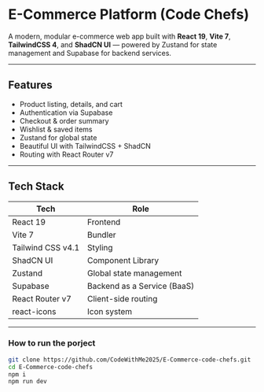 # E-Commerce Platform (Code Chefs)

A modern, modular e-commerce web app built with **React 19**, **Vite 7**, **TailwindCSS 4**, and **ShadCN UI** — powered by Zustand for state management and Supabase for backend services.

---

##  Features

- Product listing, details, and cart
- Authentication via Supabase
- Checkout & order summary
- Wishlist & saved items
- Zustand for global state
- Beautiful UI with TailwindCSS + ShadCN
- Routing with React Router v7

---

## Tech Stack

| Tech                | Role                        |
|---------------------|-----------------------------|
| React 19            | Frontend                 |
| Vite 7              | Bundler                   |
| Tailwind CSS v4.1   | Styling                     |
| ShadCN UI           | Component Library           |
| Zustand             | Global state management     |
| Supabase            | Backend as a Service (BaaS) |
| React Router v7     | Client-side routing         |
| react-icons              | Icon system                 |

---


### How to run the porject

```bash
git clone https://github.com/CodeWithMe2025/E-Commerce-code-chefs.git
cd E-Commerce-code-chefs
npm i
npm run dev
```
